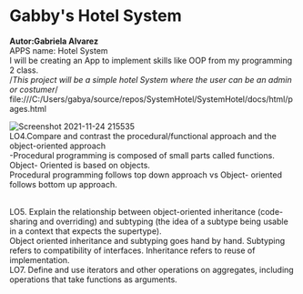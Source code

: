 #  Gabby's Hotel System
**Autor:Gabriela Alvarez**
<br />APPS name: Hotel System 
<br />I will be creating an App to implement skills like OOP from my programming 2 class.
<br />/*This project will be a simple hotel System where the user can be an admin or costumer*/
<br />file:///C:/Users/gabya/source/repos/SystemHotel/SystemHotel/docs/html/pages.html

![Screenshot 2021-11-24 215535](https://user-images.githubusercontent.com/69876801/143371990-b40ce3b3-f611-4dfe-92f0-f21fab845b4f.gif)
<br />LO4.Compare and contrast the procedural/functional approach and the object-oriented approach
<br />-Procedural programming is composed of small parts called functions. Object- Oriented is based on objects. 
<br />Procedural programming follows top down approach vs Object- oriented follows bottom up approach. 

<br />LO5. Explain the relationship between object-oriented inheritance (code-sharing and overriding) and subtyping (the idea of a subtype being usable in a context that expects the supertype).
<br />Object oriented inheritance and subtyping goes hand by hand. Subtyping refers to compatibility of interfaces. Inheritance refers to reuse of implementation.
<br />LO7. Define and use iterators and other operations on aggregates, including operations that take functions as arguments. 
